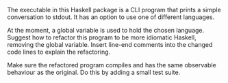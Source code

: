 The executable in this Haskell package is a CLI program that prints a
simple conversation to stdout. It has an option to use one of
different languages.

At the moment, a global variable is used to hold the chosen language.
Suggest how to refactor this program to be more idiomatic Haskell,
removing the global variable. Insert line-end comments into the
changed code lines to explain the refactoring.

Make sure the refactored program compiles and has the same observable
behaviour as the original. Do this by adding a small test suite.
